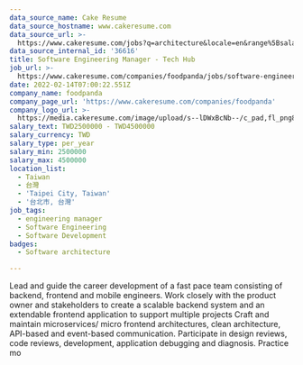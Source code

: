```yaml
---
data_source_name: Cake Resume
data_source_hostname: www.cakeresume.com
data_source_url: >-
  https://www.cakeresume.com/jobs?q=architecture&locale=en&range%5Bsalary_range%5D%5Bmin%5D=1000000&page=4
data_source_internal_id: '36616'
title: Software Engineering Manager - Tech Hub
job_url: >-
  https://www.cakeresume.com/companies/foodpanda/jobs/software-engineering-manager-tech-hub
date: 2022-02-14T07:00:22.551Z
company_name: foodpanda
company_page_url: 'https://www.cakeresume.com/companies/foodpanda'
company_logo_url: >-
  https://media.cakeresume.com/image/upload/s--lDWxBcNb--/c_pad,fl_png8,h_200,w_200/v1571369066/au7vxybehtibmj1uedt2.png
salary_text: TWD2500000 - TWD4500000
salary_currency: TWD
salary_type: per_year
salary_min: 2500000
salary_max: 4500000
location_list:
  - Taiwan
  - 台灣
  - 'Taipei City, Taiwan'
  - '台北市, 台灣'
job_tags:
  - engineering manager
  - Software Engineering
  - Software Development
badges:
  - Software architecture

---
```


Lead and guide the career development of a fast pace team consisting of backend, frontend and mobile engineers. Work closely with the product owner and stakeholders to create a scalable backend system and an extendable frontend application to support multiple projects Craft and maintain microservices/ micro frontend architectures, clean architecture, API-based and event-based communication. Participate in design reviews, code reviews, development, application debugging and diagnosis. Practice mo